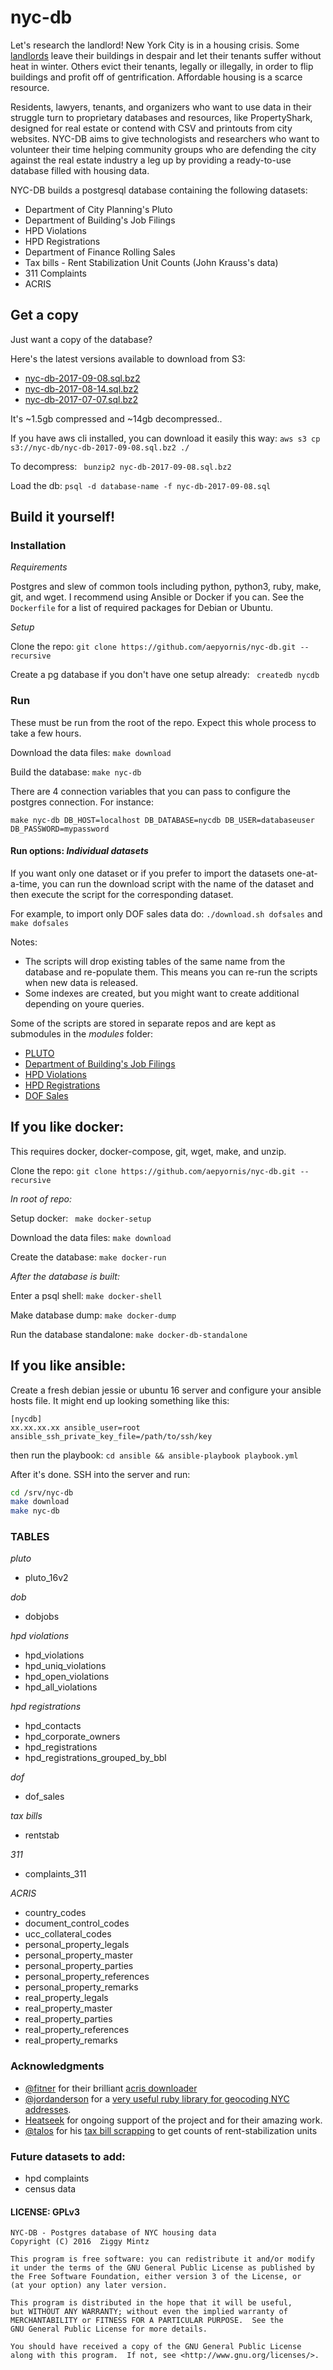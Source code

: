 # nyc-db

Let's research the landlord! New York City is in a housing crisis. Some [landlords](https://youtu.be/o1SzKHXz8tU) leave their buildings in despair and let their tenants suffer without heat in winter. Others evict their tenants, legally or illegally, in order to flip buildings and profit off of gentrification. Affordable housing is a scarce resource. 

Residents, lawyers, tenants, and organizers who want to use data in their struggle turn to proprietary databases and resources, like PropertyShark, designed for real estate or contend with CSV and printouts from city websites. NYC-DB aims to give technologists and researchers who want to volunteer their time helping community groups who are defending the city against the real estate industry a leg up by providing a ready-to-use database filled with housing data.

NYC-DB builds a postgresql database containing the following datasets:

- Department of City Planning's Pluto
- Department of Building's Job Filings
- HPD Violations
- HPD Registrations
- Department of Finance Rolling Sales
- Tax bills - Rent Stabilization Unit Counts (John Krauss's data)
- 311 Complaints
- ACRIS

## Get a copy

Just want a copy of the database?

Here's the latest versions available to download from S3:

- [nyc-db-2017-09-08.sql.bz2](https://s3.amazonaws.com/nyc-db/nyc-db-2017-09-08.sql.bz2)
- [nyc-db-2017-08-14.sql.bz2](https://s3.amazonaws.com/nyc-db/nyc-db-2017-08-14.sql.bz2)
- [nyc-db-2017-07-07.sql.bz2](https://s3.amazonaws.com/nyc-db/nyc-db-2017-07-07.sql.bz2)

It's ~1.5gb compressed and ~14gb decompressed..

If you have aws cli installed, you can download it easily this way: ``` aws s3 cp s3://nyc-db/nyc-db-2017-09-08.sql.bz2 ./ ```

To decompress: ```  bunzip2 nyc-db-2017-09-08.sql.bz2 ```

Load the db: ``` psql -d database-name -f nyc-db-2017-09-08.sql ```

## Build it yourself!

###  Installation

*Requirements*

Postgres and slew of common tools including python, python3, ruby, make, git, and wget. I recommend using Ansible or Docker if you can. See the ``` Dockerfile ``` for a list of required packages for Debian or Ubuntu.

*Setup*

Clone the repo: ``` git clone https://github.com/aepyornis/nyc-db.git --recursive ```

Create a pg database if you don't have one setup already: ``` createdb nycdb```

### Run

These must be run from the root of the repo. Expect this whole process to take a few hours.

Download the data files: ``` make download ```

Build the database: ``` make nyc-db ```

There are 4 connection variables that you can pass to configure the postgres connection. For instance:

```
make nyc-db DB_HOST=localhost DB_DATABASE=nycdb DB_USER=databaseuser DB_PASSWORD=mypassword
```

#### Run options: _Individual datasets_

If you want only one dataset or if you prefer to import the datasets one-at-a-time, you can run the download script with the name of the dataset and then execute the script for the corresponding dataset.

For example, to import only DOF sales data do: ``` ./download.sh dofsales ``` and ``` make dofsales ```

Notes: 
 - The scripts will drop existing tables of the same name from the database and re-populate them. This means you can re-run the scripts when new data is released.
 - Some indexes are created, but you might want to create additional depending on youre queries.

Some of the scripts are stored in separate repos and are kept as submodules in the _modules_ folder:

- [PLUTO](https://github.com/aepyornis/pluto)
- [Department of Building's Job Filings](https://github.com/aepyornis/dob-jobs-parser)
- [HPD Violations](https://github.com/aepyornis/hpd-violations)
- [HPD Registrations](https://github.com/aepyornis/hpd)
- [DOF Sales](https://github.com/aepyornis/dof-sales)


## If you like docker:

This requires docker, docker-compose, git, wget, make, and unzip.

Clone the repo: ``` git clone https://github.com/aepyornis/nyc-db.git --recursive ```

_In root of repo:_

Setup docker:  ```  make docker-setup ```

Download the data files: ``` make download ```

Create the database: ``` make docker-run ```

_After the database is built:_

Enter a psql shell: ``` make docker-shell ```

Make database dump: ``` make docker-dump ```

Run the database standalone: ``` make docker-db-standalone ``` 

## If you like ansible:

Create a fresh debian jessie or ubuntu 16 server and configure your ansible hosts file. It might end up looking something like this:

```
[nycdb]
xx.xx.xx.xx ansible_user=root ansible_ssh_private_key_file=/path/to/ssh/key
```

then run the playbook: ``` cd ansible && ansible-playbook playbook.yml ```

After it's done. SSH into the server and run:

``` bash
cd /srv/nyc-db
make download
make nyc-db
```

### TABLES

*pluto*
  - pluto_16v2
 
*dob*
  - dobjobs
 
*hpd violations*
  - hpd_violations
  - hpd_uniq_violations
  - hpd_open_violations
  - hpd_all_violations

*hpd registrations*
  - hpd_contacts
  - hpd_corporate_owners
  - hpd_registrations
  - hpd_registrations_grouped_by_bbl

*dof*
  - dof_sales

*tax bills*
  - rentstab

*311*
  - complaints_311
 
*ACRIS*
  - country_codes
  - document_control_codes
  - ucc_collateral_codes
  - personal_property_legals
  - personal_property_master
  - personal_property_parties
  - personal_property_references
  - personal_property_remarks
  - real_property_legals
  - real_property_master
  - real_property_parties
  - real_property_references
  - real_property_remarks

### Acknowledgments

- [@fitner](https://github.com/fitnr) for their brilliant [acris downloader](https://github.com/fitnr/acris-download)
- [@jordanderson](https://github.com/jordanderson) for a [very useful ruby library for geocoding NYC addresses](https://github.com/jordanderson/nyc_geosupport).
- [Heatseek](https://heatseek.org/) for ongoing support of the project and for their amazing work.
- [@talos](https://github.com/talos) for his [tax bill scrapping](https://github.com/talos/nyc-stabilization-unit-counts) to get counts of rent-stabilization units

### Future datasets to add:

- hpd complaints
- census data

#### LICENSE: GPLv3

```
NYC-DB - Postgres database of NYC housing data
Copyright (C) 2016  Ziggy Mintz

This program is free software: you can redistribute it and/or modify
it under the terms of the GNU General Public License as published by
the Free Software Foundation, either version 3 of the License, or
(at your option) any later version.

This program is distributed in the hope that it will be useful,
but WITHOUT ANY WARRANTY; without even the implied warranty of
MERCHANTABILITY or FITNESS FOR A PARTICULAR PURPOSE.  See the
GNU General Public License for more details.

You should have received a copy of the GNU General Public License
along with this program.  If not, see <http://www.gnu.org/licenses/>.
```
